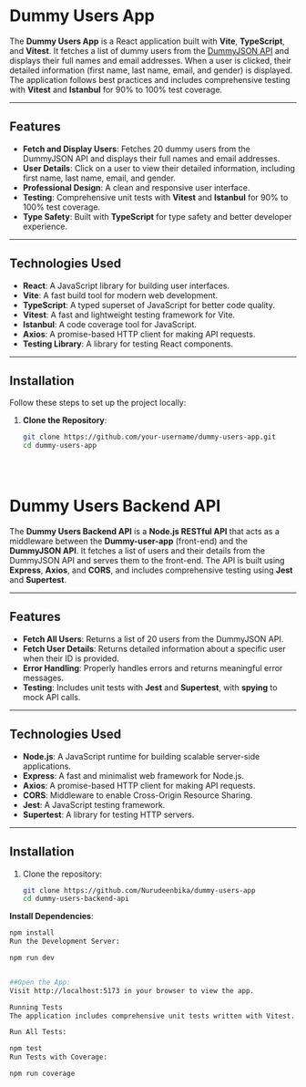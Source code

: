 # Dummy Users App

The **Dummy Users App** is a React application built with **Vite**, **TypeScript**, and **Vitest**. It fetches a list of dummy users from the [DummyJSON API](https://dummyjson.com/docs/users) and displays their full names and email addresses. When a user is clicked, their detailed information (first name, last name, email, and gender) is displayed. The application follows best practices and includes comprehensive testing with **Vitest** and **Istanbul** for 90% to 100% test coverage.

---

## Features

- **Fetch and Display Users**: Fetches 20 dummy users from the DummyJSON API and displays their full names and email addresses.
- **User Details**: Click on a user to view their detailed information, including first name, last name, email, and gender.
- **Professional Design**: A clean and responsive user interface.
- **Testing**: Comprehensive unit tests with **Vitest** and **Istanbul** for 90% to 100% test coverage.
- **Type Safety**: Built with **TypeScript** for type safety and better developer experience.

---

## Technologies Used

- **React**: A JavaScript library for building user interfaces.
- **Vite**: A fast build tool for modern web development.
- **TypeScript**: A typed superset of JavaScript for better code quality.
- **Vitest**: A fast and lightweight testing framework for Vite.
- **Istanbul**: A code coverage tool for JavaScript.
- **Axios**: A promise-based HTTP client for making API requests.
- **Testing Library**: A library for testing React components.

---

## Installation

Follow these steps to set up the project locally:

1. **Clone the Repository**:
   ```bash
   git clone https://github.com/your-username/dummy-users-app.git
   cd dummy-users-app





# Dummy Users Backend API

The **Dummy Users Backend API** is a **Node.js RESTful API** that acts as a middleware between the **Dummy-user-app** (front-end) and the **DummyJSON API**. It fetches a list of users and their details from the DummyJSON API and serves them to the front-end. The API is built using **Express**, **Axios**, and **CORS**, and includes comprehensive testing using **Jest** and **Supertest**.

---

## Features

- **Fetch All Users**: Returns a list of 20 users from the DummyJSON API.
- **Fetch User Details**: Returns detailed information about a specific user when their ID is provided.
- **Error Handling**: Properly handles errors and returns meaningful error messages.
- **Testing**: Includes unit tests with **Jest** and **Supertest**, with **spying** to mock API calls.

---

## Technologies Used

- **Node.js**: A JavaScript runtime for building scalable server-side applications.
- **Express**: A fast and minimalist web framework for Node.js.
- **Axios**: A promise-based HTTP client for making API requests.
- **CORS**: Middleware to enable Cross-Origin Resource Sharing.
- **Jest**: A JavaScript testing framework.
- **Supertest**: A library for testing HTTP servers.

---

## Installation

1. Clone the repository:
   ```bash
   git clone https://github.com/Nurudeenbika/dummy-users-app
   cd dummy-users-backend-api
**Install Dependencies**:

  ```bash
  npm install
  Run the Development Server:

  npm run dev


##Open the App:
Visit http://localhost:5173 in your browser to view the app.  

Running Tests
The application includes comprehensive unit tests written with Vitest. To run the tests:

Run All Tests:

npm test
Run Tests with Coverage:

npm run coverage
